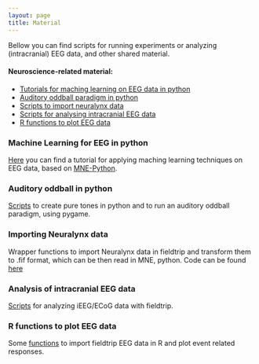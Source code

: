```yaml
---
layout: page
title: Material
---
```


Bellow you can find scripts for running experiments or analyzing (intracranial) EEG data, and other shared material.

#### Neuroscience-related material:
* [Tutorials for maching learning on EEG data in python](#machine-learning-for-EEG-in-python)
* [Auditory oddball paradigm in python](#auditory-oddball-in-python)
* [Scripts to import neuralynx data](#importing-neuralynx-data)
* [Scripts for analysing intracranial EEG data](#analysis-of-intracranial-eeg-data)
* [R functions to plot EEG data](#r-functions-to-plot-eeg-data)

### Machine Learning for EEG in python
[Here](https://github.com/aath0/PIP_SummerSchoolML) you can find a tutorial for applying maching learning techniques on EEG data, based on [MNE-Python](https://github.com/mne-tools/mne-python).

### Auditory oddball in python
[Scripts](https://github.com/aath0/AuditoryOddball) to create pure tones in python and to run an auditory oddball paradigm, using pygame.

### Importing Neuralynx data
Wrapper functions to import Neuralynx data in fieldtrip and transform them to .fif format, which can be then read in MNE, python. Code can be found [here](https://github.com/aath0/EEG_Neuralynx2Fieldtrip2MNE)

### Analysis of intracranial EEG data
[Scripts](https://github.com/aath0/iEEG) for analyzing iEEG/ECoG data with fieldtrip.

### R functions to plot EEG data
Some [functions](https://github.com/aath0/REEG) to import fieldtrip EEG data in R and plot event related responses.
